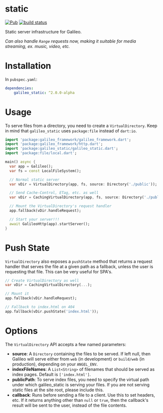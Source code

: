 # static
[![Pub](https://img.shields.io/pub/v/galileo_static.svg)](https://pub.dartlang.org/packages/galileo_static)
[![build status](https://travis-ci.org/galileo-dart/static.svg?branch=master)](https://travis-ci.org/galileo-dart/static)

Static server infrastructure for Galileo.

*Can also handle `Range` requests now, making it suitable for media streaming, ex. music, video, etc.*

# Installation
In `pubspec.yaml`:

```yaml
dependencies:
    galileo_static: ^2.0.0-alpha
```

# Usage
To serve files from a directory, you need to create a `VirtualDirectory`.
Keep in mind that `galileo_static` uses `package:file` instead of `dart:io`.

```dart
import 'package:galileo_framework/galileo_framework.dart';
import 'package:galileo_framework/http.dart';
import 'package:galileo_static/galileo_static.dart';
import 'package:file/local.dart';

main() async {
  var app = Galileo();
  var fs = const LocalFileSystem();

  // Normal static server
  var vDir = VirtualDirectory(app, fs, source: Directory('./public'));

  // Send Cache-Control, ETag, etc. as well
  var vDir = CachingVirtualDirectory(app, fs, source: Directory('./public'));

  // Mount the VirtualDirectory's request handler
  app.fallback(vDir.handleRequest);

  // Start your server!!!
  await GalileoHttp(app).startServer();
}
```

# Push State
`VirtualDirectory` also exposes a `pushState` method that returns a
request handler that serves the file at a given path as a fallback, unless
the user is requesting that file. This can be very useful for SPA's.

```dart
// Create VirtualDirectory as well
var vDir = CachingVirtualDirectory(...);

// Mount it
app.fallback(vDir.handleRequest);

// Fallback to index.html on 404
app.fallback(vDir.pushState('index.html'));
```

# Options
The `VirtualDirectory` API accepts a few named parameters:
- **source**: A `Directory` containing the files to be served. If left null, then Galileo will serve either from `web` (in development) or
    `build/web` (in production), depending on your `ANGEL_ENV`.
- **indexFileNames**: A `List<String>` of filenames that should be served as index pages. Default is `['index.html']`.
- **publicPath**: To serve index files, you need to specify the virtual path under which
    galileo_static is serving your files. If you are not serving static files at the site root,
    please include this.
- **callback**: Runs before sending a file to a client. Use this to set headers, etc. If it returns anything other than `null` or `true`,
then the callback's result will be sent to the user, instead of the file contents.
